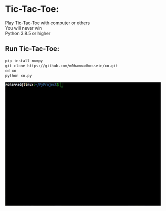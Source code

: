 # Tic-Tac-Toe:
<p>
Play Tic-Tac-Toe with computer or others<br/>
You will never win<br/>
Python 3.8.5 or higher<br/>
</p>

## Run Tic-Tac-Toe:
  
```
pip install numpy
git clone https://github.com/m0hammadhossein/xo.git
cd xo
python xo.py
```
<p align="center">
<img height=400 width=700 src="/images/xo.gif" />
</p>
